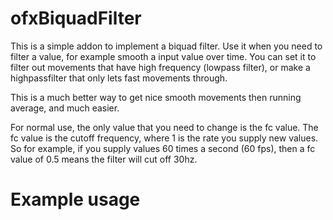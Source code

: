 ofxBiquadFilter
===============
This is a simple addon to implement a biquad filter. Use it when you need to filter a value, for example smooth a input value over time. You can set it to filter out movements that have high frequency (lowpass filter), or make a highpassfilter that only lets fast movements through. 

This is a much better way to get nice smooth movements then running average, and much easier. 

For normal use, the only value that you need to change is the fc value. The fc value is the cutoff frequency, where 1 is the rate you supply new values. So for example, if you supply values 60 times a second (60 fps), then a fc value of 0.5 means the filter will cut off 30hz. 

Example usage
===
